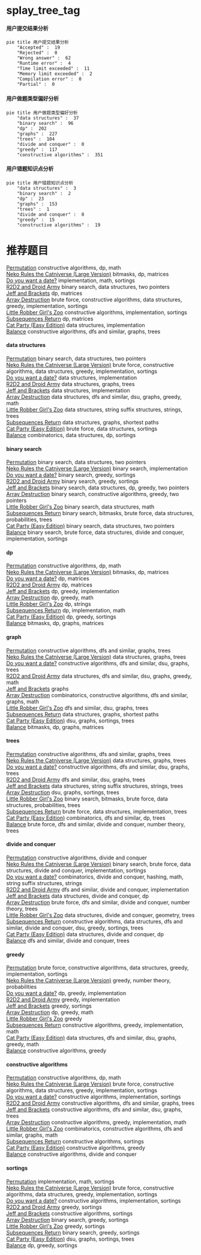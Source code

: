 # splay_tree_tag
<!-- tabs:start -->
#### **用户提交结果分析**

```mermaid
pie title 用户提交结果分析
    "Accepted" :  19
    "Rejected" :  0
    "Wrong answer" :  62
    "Runtime error" :  4
    "Time limit exceeded" :  11
    "Memory limit exceeded" :  2
    "Compilation error" :  0
    "Partial" :  0
```
#### **用户做题类型偏好分析**

```mermaid
pie title 用户做题类型偏好分析
    "data structures" :  37
    "binary search" :  96
    "dp" :  202
    "graphs" :  227
    "trees" :  104
    "divide and conquer" :  0
    "greedy" :  117
    "constructive algorithms" :  351
```
#### **用户错题知识点分析**

```mermaid
pie title 用户错题知识点分析
    "data structures" :  3
    "binary search" :  2
    "dp" :  23
    "graphs" :  153
    "trees" :  1
    "divide and conquer" :  0
    "greedy" :  15
    "constructive algorithms" :  19
```
<!-- tabs:end -->
# 推荐题目
[Permutation](http://codeforces.com/problemset/problem/359/B)		constructive algorithms,
                        dp,
                        math		  
[Neko Rules the Catniverse (Large Version)](http://codeforces.com/problemset/problem/1152/F2)		bitmasks,
                        dp,
                        matrices		  
[Do you want a date?](https://codeforces.com/contest/810/problem/C)		implementation,
                        math,
                        sortings		  
[R2D2 and Droid Army](http://codeforces.com/problemset/problem/514/D)		binary search,
                        data structures,
                        two pointers		  
[Jeff and Brackets](https://codeforces.com/contest/352/problem/E)		dp,
                        matrices		  
[Array Destruction](http://codeforces.com/problemset/problem/1474/C)		brute force,
                        constructive algorithms,
                        data structures,
                        greedy,
                        implementation,
                        sortings		  
[Little Robber Girl's Zoo](http://codeforces.com/problemset/problem/686/B)		constructive algorithms,
                        implementation,
                        sortings		  
[Subsequences Return](http://codeforces.com/problemset/problem/497/E)		dp,
                        matrices		  
[Cat Party (Easy Edition)](http://codeforces.com/problemset/problem/1163/B1)		data structures,
                        implementation		  
[Balance](http://codeforces.com/problemset/problem/317/C)		constructive algorithms,
                        dfs and similar,
                        graphs,
                        trees		  
<!-- tabs:start -->
#### **data structures**
[Permutation](http://codeforces.com/problemset/problem/514/D)		binary search,
                        data structures,
                        two pointers		  
[Neko Rules the Catniverse (Large Version)](http://codeforces.com/problemset/problem/1474/C)		brute force,
                        constructive algorithms,
                        data structures,
                        greedy,
                        implementation,
                        sortings		  
[Do you want a date?](http://codeforces.com/problemset/problem/1163/B1)		data structures,
                        implementation		  
[R2D2 and Droid Army](http://codeforces.com/problemset/problem/396/C)		data structures,
                        graphs,
                        trees		  
[Jeff and Brackets](http://codeforces.com/problemset/problem/295/A)		data structures,
                        implementation		  
[Array Destruction](https://codeforces.com/contest/1509/problem/F)		data structures,
                        dfs and similar,
                        dsu,
                        graphs,
                        greedy,
                        math		  
[Little Robber Girl's Zoo](http://codeforces.com/problemset/problem/917/E)		data structures,
                        string suffix structures,
                        strings,
                        trees		  
[Subsequences Return](http://codeforces.com/problemset/problem/464/E)		data structures,
                        graphs,
                        shortest paths		  
[Cat Party (Easy Edition)](http://codeforces.com/problemset/problem/1320/C)		brute force,
                        data structures,
                        sortings		  
[Balance](http://codeforces.com/problemset/problem/1485/F)		combinatorics,
                        data structures,
                        dp,
                        sortings		  
#### **binary search**
[Permutation](http://codeforces.com/problemset/problem/514/D)		binary search,
                        data structures,
                        two pointers		  
[Neko Rules the Catniverse (Large Version)](http://codeforces.com/problemset/problem/883/C)		binary search,
                        implementation		  
[Do you want a date?](http://codeforces.com/problemset/problem/274/A)		binary search,
                        greedy,
                        sortings		  
[R2D2 and Droid Army](http://codeforces.com/problemset/problem/1251/D)		binary search,
                        greedy,
                        sortings		  
[Jeff and Brackets](http://codeforces.com/problemset/problem/1492/C)		binary search,
                        data structures,
                        dp,
                        greedy,
                        two pointers		  
[Array Destruction](http://codeforces.com/problemset/problem/1463/D)		binary search,
                        constructive algorithms,
                        greedy,
                        two pointers		  
[Little Robber Girl's Zoo](http://codeforces.com/problemset/problem/1490/G)		binary search,
                        data structures,
                        math		  
[Subsequences Return](http://codeforces.com/problemset/problem/1479/D)		binary search,
                        bitmasks,
                        brute force,
                        data structures,
                        probabilities,
                        trees		  
[Cat Party (Easy Edition)](http://codeforces.com/problemset/problem/1436/E)		binary search,
                        data structures,
                        two pointers		  
[Balance](http://codeforces.com/problemset/problem/1461/D)		binary search,
                        brute force,
                        data structures,
                        divide and conquer,
                        implementation,
                        sortings		  
#### **dp**
[Permutation](http://codeforces.com/problemset/problem/359/B)		constructive algorithms,
                        dp,
                        math		  
[Neko Rules the Catniverse (Large Version)](http://codeforces.com/problemset/problem/1152/F2)		bitmasks,
                        dp,
                        matrices		  
[Do you want a date?](https://codeforces.com/contest/352/problem/E)		dp,
                        matrices		  
[R2D2 and Droid Army](http://codeforces.com/problemset/problem/497/E)		dp,
                        matrices		  
[Jeff and Brackets](http://codeforces.com/problemset/problem/702/A)		dp,
                        greedy,
                        implementation		  
[Array Destruction](https://codeforces.com/contest/1269/problem/D)		dp,
                        greedy,
                        math		  
[Little Robber Girl's Zoo](http://codeforces.com/problemset/problem/629/C)		dp,
                        strings		  
[Subsequences Return](https://codeforces.com/contest/719/problem/C)		dp,
                        implementation,
                        math		  
[Cat Party (Easy Edition)](http://codeforces.com/problemset/problem/1256/E)		dp,
                        greedy,
                        sortings		  
[Balance](http://codeforces.com/problemset/problem/780/F)		bitmasks,
                        dp,
                        graphs,
                        matrices		  
#### **graph**
[Permutation](http://codeforces.com/problemset/problem/317/C)		constructive algorithms,
                        dfs and similar,
                        graphs,
                        trees		  
[Neko Rules the Catniverse (Large Version)](http://codeforces.com/problemset/problem/396/C)		data structures,
                        graphs,
                        trees		  
[Do you want a date?](https://codeforces.com/contest/699/problem/D)		constructive algorithms,
                        dfs and similar,
                        dsu,
                        graphs,
                        trees		  
[R2D2 and Droid Army](https://codeforces.com/contest/1509/problem/F)		data structures,
                        dfs and similar,
                        dsu,
                        graphs,
                        greedy,
                        math		  
[Jeff and Brackets](http://codeforces.com/problemset/problem/1055/A)		graphs		  
[Array Destruction](http://codeforces.com/problemset/problem/612/E)		combinatorics,
                        constructive algorithms,
                        dfs and similar,
                        graphs,
                        math		  
[Little Robber Girl's Zoo](http://codeforces.com/problemset/problem/653/E)		dfs and similar,
                        dsu,
                        graphs,
                        trees		  
[Subsequences Return](http://codeforces.com/problemset/problem/464/E)		data structures,
                        graphs,
                        shortest paths		  
[Cat Party (Easy Edition)](http://codeforces.com/problemset/problem/76/A)		dsu,
                        graphs,
                        sortings,
                        trees		  
[Balance](http://codeforces.com/problemset/problem/780/F)		bitmasks,
                        dp,
                        graphs,
                        matrices		  
#### **trees**
[Permutation](http://codeforces.com/problemset/problem/317/C)		constructive algorithms,
                        dfs and similar,
                        graphs,
                        trees		  
[Neko Rules the Catniverse (Large Version)](http://codeforces.com/problemset/problem/396/C)		data structures,
                        graphs,
                        trees		  
[Do you want a date?](https://codeforces.com/contest/699/problem/D)		constructive algorithms,
                        dfs and similar,
                        dsu,
                        graphs,
                        trees		  
[R2D2 and Droid Army](http://codeforces.com/problemset/problem/653/E)		dfs and similar,
                        dsu,
                        graphs,
                        trees		  
[Jeff and Brackets](http://codeforces.com/problemset/problem/917/E)		data structures,
                        string suffix structures,
                        strings,
                        trees		  
[Array Destruction](http://codeforces.com/problemset/problem/76/A)		dsu,
                        graphs,
                        sortings,
                        trees		  
[Little Robber Girl's Zoo](http://codeforces.com/problemset/problem/1479/D)		binary search,
                        bitmasks,
                        brute force,
                        data structures,
                        probabilities,
                        trees		  
[Subsequences Return](http://codeforces.com/problemset/problem/1511/C)		brute force,
                        data structures,
                        implementation,
                        trees		  
[Cat Party (Easy Edition)](http://codeforces.com/problemset/problem/1499/F)		combinatorics,
                        dfs and similar,
                        dp,
                        trees		  
[Balance](http://codeforces.com/problemset/problem/1491/E)		brute force,
                        dfs and similar,
                        divide and conquer,
                        number theory,
                        trees		  
#### **divide and conquer**
[Permutation](http://codeforces.com/problemset/problem/97/B)		constructive algorithms,
                        divide and conquer		  
[Neko Rules the Catniverse (Large Version)](http://codeforces.com/problemset/problem/1461/D)		binary search,
                        brute force,
                        data structures,
                        divide and conquer,
                        implementation,
                        sortings		  
[Do you want a date?](http://codeforces.com/problemset/problem/1466/G)		combinatorics,
                        divide and conquer,
                        hashing,
                        math,
                        string suffix structures,
                        strings		  
[R2D2 and Droid Army](http://codeforces.com/problemset/problem/1490/D)		dfs and similar,
                        divide and conquer,
                        implementation		  
[Jeff and Brackets](https://codeforces.com/contest/1483/problem/C)		data structures,
                        divide and conquer,
                        dp		  
[Array Destruction](http://codeforces.com/problemset/problem/1491/E)		brute force,
                        dfs and similar,
                        divide and conquer,
                        number theory,
                        trees		  
[Little Robber Girl's Zoo](http://codeforces.com/problemset/problem/1303/G)		data structures,
                        divide and conquer,
                        geometry,
                        trees		  
[Subsequences Return](http://codeforces.com/problemset/problem/1494/D)		constructive algorithms,
                        data structures,
                        dfs and similar,
                        divide and conquer,
                        dsu,
                        greedy,
                        sortings,
                        trees		  
[Cat Party (Easy Edition)](http://codeforces.com/problemset/problem/1482/E)		data structures,
                        divide and conquer,
                        dp		  
[Balance](http://codeforces.com/problemset/problem/566/C)		dfs and similar,
                        divide and conquer,
                        trees		  
#### **greedy**
[Permutation](http://codeforces.com/problemset/problem/1474/C)		brute force,
                        constructive algorithms,
                        data structures,
                        greedy,
                        implementation,
                        sortings		  
[Neko Rules the Catniverse (Large Version)](http://codeforces.com/problemset/problem/1198/F)		greedy,
                        number theory,
                        probabilities		  
[Do you want a date?](http://codeforces.com/problemset/problem/702/A)		dp,
                        greedy,
                        implementation		  
[R2D2 and Droid Army](http://codeforces.com/problemset/problem/374/A)		greedy,
                        implementation		  
[Jeff and Brackets](http://codeforces.com/problemset/problem/492/C)		greedy,
                        sortings		  
[Array Destruction](https://codeforces.com/contest/1269/problem/D)		dp,
                        greedy,
                        math		  
[Little Robber Girl's Zoo](http://codeforces.com/problemset/problem/462/B)		greedy		  
[Subsequences Return](http://codeforces.com/problemset/problem/1119/C)		constructive algorithms,
                        greedy,
                        implementation,
                        math		  
[Cat Party (Easy Edition)](https://codeforces.com/contest/1509/problem/F)		data structures,
                        dfs and similar,
                        dsu,
                        graphs,
                        greedy,
                        math		  
[Balance](https://codeforces.com/contest/790/problem/A)		constructive algorithms,
                        greedy		  
#### **constructive algorithms**
[Permutation](http://codeforces.com/problemset/problem/359/B)		constructive algorithms,
                        dp,
                        math		  
[Neko Rules the Catniverse (Large Version)](http://codeforces.com/problemset/problem/1474/C)		brute force,
                        constructive algorithms,
                        data structures,
                        greedy,
                        implementation,
                        sortings		  
[Do you want a date?](http://codeforces.com/problemset/problem/686/B)		constructive algorithms,
                        implementation,
                        sortings		  
[R2D2 and Droid Army](http://codeforces.com/problemset/problem/317/C)		constructive algorithms,
                        dfs and similar,
                        graphs,
                        trees		  
[Jeff and Brackets](https://codeforces.com/contest/699/problem/D)		constructive algorithms,
                        dfs and similar,
                        dsu,
                        graphs,
                        trees		  
[Array Destruction](http://codeforces.com/problemset/problem/1119/C)		constructive algorithms,
                        greedy,
                        implementation,
                        math		  
[Little Robber Girl's Zoo](http://codeforces.com/problemset/problem/612/E)		combinatorics,
                        constructive algorithms,
                        dfs and similar,
                        graphs,
                        math		  
[Subsequences Return](http://codeforces.com/problemset/problem/798/D)		constructive algorithms,
                        sortings		  
[Cat Party (Easy Edition)](https://codeforces.com/contest/790/problem/A)		constructive algorithms,
                        greedy		  
[Balance](http://codeforces.com/problemset/problem/97/B)		constructive algorithms,
                        divide and conquer		  
#### **sortings**
[Permutation](https://codeforces.com/contest/810/problem/C)		implementation,
                        math,
                        sortings		  
[Neko Rules the Catniverse (Large Version)](http://codeforces.com/problemset/problem/1474/C)		brute force,
                        constructive algorithms,
                        data structures,
                        greedy,
                        implementation,
                        sortings		  
[Do you want a date?](http://codeforces.com/problemset/problem/686/B)		constructive algorithms,
                        implementation,
                        sortings		  
[R2D2 and Droid Army](http://codeforces.com/problemset/problem/492/C)		greedy,
                        sortings		  
[Jeff and Brackets](http://codeforces.com/problemset/problem/798/D)		constructive algorithms,
                        sortings		  
[Array Destruction](http://codeforces.com/problemset/problem/274/A)		binary search,
                        greedy,
                        sortings		  
[Little Robber Girl's Zoo](http://codeforces.com/problemset/problem/496/E)		greedy,
                        sortings		  
[Subsequences Return](http://codeforces.com/problemset/problem/1251/D)		binary search,
                        greedy,
                        sortings		  
[Cat Party (Easy Edition)](http://codeforces.com/problemset/problem/76/A)		dsu,
                        graphs,
                        sortings,
                        trees		  
[Balance](http://codeforces.com/problemset/problem/1256/E)		dp,
                        greedy,
                        sortings		  
<!-- tabs:end -->
